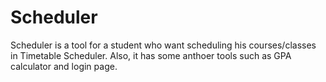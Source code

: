 # Scheduler
Scheduler is a tool for a student who want scheduling his courses/classes in Timetable Scheduler. Also, it has some anthoer tools such as GPA calculator and login page.
